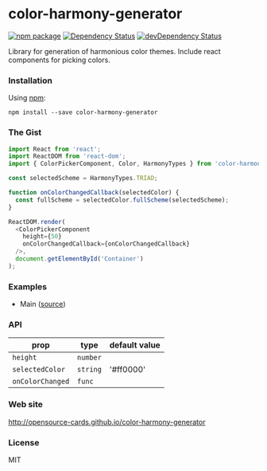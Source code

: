 # color-harmony-generator

[![npm package](https://badge.fury.io/js/color-harmony-generator.svg)](https://www.npmjs.org/package/color-harmony-generator)
[![Dependency Status](https://david-dm.org/opensource-cards/color-harmony-generator.svg)](https://david-dm.org/opensource-cards/color-harmony-generator)
[![devDependency Status](https://david-dm.org/opensource-cards/color-harmony-generator/dev-status.svg)](https://david-dm.org/opensource-cards/color-harmony-generator#info=devDependencies)

Library for generation of harmonious color themes. Include react components for picking colors.

### Installation

Using [npm](https://www.npmjs.com/):

```
npm install --save color-harmony-generator
```

### The Gist

```javascript
import React from 'react';
import ReactDOM from 'react-dom';
import { ColorPickerComponent, Color, HarmonyTypes } from 'color-harmony-generator';

const selectedScheme = HarmonyTypes.TRIAD;

function onColorChangedCallback(selectedColor) {
  const fullScheme = selectedColor.fullScheme(selectedScheme);
}

ReactDOM.render(
  <ColorPickerComponent
    height={50}
    onColorChangedCallback={onColorChangedCallback}
  />,
  document.getElementById('Container')
);
```

### Examples

* Main ([source](https://github.com/opensource-cards/color-harmony-generator/tree/master/examples/main))

### API

prop             | type                 | default value
-----------------|----------------------|--------------
`height`         | `number`             |
`selectedColor`  | `string`             | '#ff0000'
`onColorChanged` | `func`               |

### Web site

http://opensource-cards.github.io/color-harmony-generator

### License

MIT
